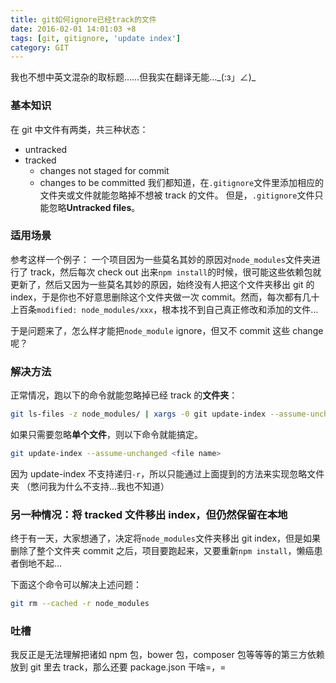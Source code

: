```yaml
---
title: git如何ignore已经track的文件
date: 2016-02-01 14:01:03 +8
tags: [git, gitignore, 'update index']
category: GIT
---
```


我也不想中英文混杂的取标题……但我实在翻译无能…\_(:з」∠)\_

### 基本知识

在 git 中文件有两类，共三种状态：

- untracked
- tracked
  - changes not staged for commit
  - changes to be committed
    我们都知道，在`.gitignore`文件里添加相应的文件夹或文件就能忽略掉不想被 track 的文件。
    但是，`.gitignore`文件只能忽略**Untracked files**。

### 适用场景

参考这样一个例子：
一个项目因为一些莫名其妙的原因对`node_modules`文件夹进行了 track，然后每次 check out 出来`npm install`的时候，很可能这些依赖包就更新了，然后又因为一些莫名其妙的原因，始终没有人把这个文件夹移出 git 的 index，于是你也不好意思删除这个文件夹做一次 commit。然而，每次都有几十上百条`modified: node_modules/xxx`，根本找不到自己真正修改和添加的文件…

于是问题来了，怎么样才能把`node_module` ignore，但又不 commit 这些 change 呢？

### 解决方法

正常情况，跑以下的命令就能忽略掉已经 track 的**文件夹**：

```bash
git ls-files -z node_modules/ | xargs -0 git update-index --assume-unchanged
```

如果只需要忽略**单个文件**，则以下命令就能搞定。

```bash
git update-index --assume-unchanged <file name>
```

因为 update-index 不支持递归`-r`，所以只能通过上面提到的方法来实现忽略文件夹
（憋问我为什么不支持…我也不知道）

### 另一种情况：将 tracked 文件移出 index，但仍然保留在本地

终于有一天，大家想通了，决定将`node_modules`文件夹移出 git index，但是如果删除了整个文件夹 commit 之后，项目要跑起来，又要重新`npm install`，懒癌患者倒地不起…

下面这个命令可以解决上述问题：

```bash
git rm --cached -r node_modules
```

### 吐槽

我反正是无法理解把诸如 npm 包，bower 包，composer 包等等等的第三方依赖放到 git 里去 track，那么还要 package.json 干啥=，=
